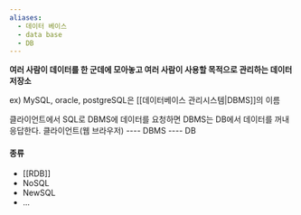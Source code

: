 ```yaml
---
aliases:
  - 데이터 베이스
  - data base
  - DB
---
```

**여러 사람이 데이터를 한 군데에 모아놓고 여러 사람이 사용할 목적으로 관리하는 데이터 저장소**

ex) MySQL, oracle, postgreSQL은 [[데이터베이스 관리시스템|DBMS]]의 이름


클라이언트에서 SQL로 DBMS에 데이터를 요청하면 DBMS는 DB에서 데이터를 꺼내 응답한다.
클라이언트(웹 브라우저) ---- DBMS ---- DB

#### 종류
- [[RDB]]
- NoSQL
- NewSQL
- ...